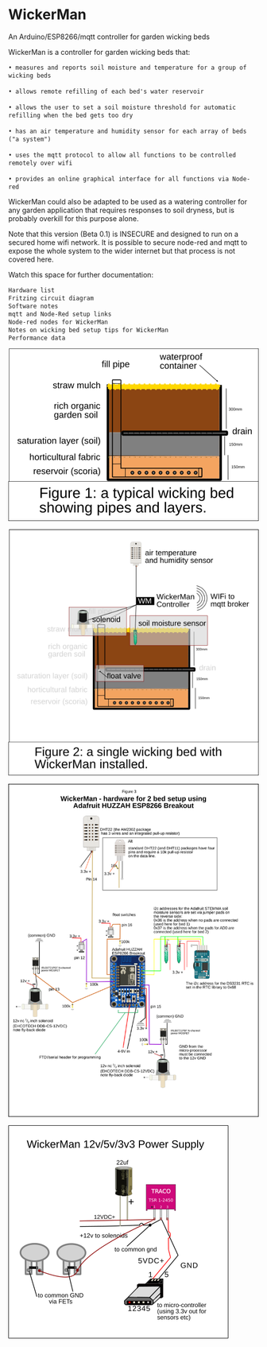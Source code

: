 # WickerMan
An Arduino/ESP8266/mqtt controller for garden wicking beds

WickerMan is a controller for garden wicking beds that:

    • measures and reports soil moisture and temperature for a group of wicking beds
    
    • allows remote refilling of each bed's water reservoir
    
    • allows the user to set a soil moisture threshold for automatic refilling when the bed gets too dry
    
    • has an air temperature and humidity sensor for each array of beds ("a system")
    
    • uses the mqtt protocol to allow all functions to be controlled remotely over wifi
    
    • provides an online graphical interface for all functions via Node-red

WickerMan could also be adapted to be used as a watering controller for any garden application that requires responses to soil dryness, but is probably overkill for this purpose alone.

Note that this version (Beta 0.1) is INSECURE and designed to run on a secured home wifi network. It is possible to secure node-red and mqtt to expose the whole system to the wider internet but that process is not covered here.

Watch this space for further documentation:

    Hardware list
    Fritzing circuit diagram
    Software notes
    mqtt and Node-Red setup links
    Node-red nodes for WickerMan
    Notes on wicking bed setup tips for WickerMan
    Performance data
![alt text](https://github.com/PaulGarrett/WickerMan/blob/master/WickerManImages/Fig1.png?raw=true)

![alt text](https://github.com/PaulGarrett/WickerMan/blob/master/WickerManImages/Fig2.png?raw=true)

![alt text](https://github.com/PaulGarrett/WickerMan/blob/master/WickerManImages/New_Fig3.png?raw=true)

![alt text](https://github.com/PaulGarrett/WickerMan/blob/master/WickerManImages/WickerManPower.png?raw=true)
